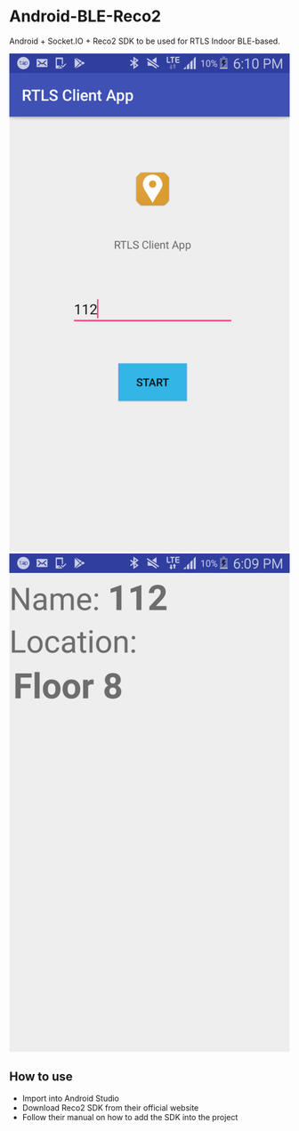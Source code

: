 # Android-BLE-Reco2

Android + Socket.IO + Reco2 SDK to be used for RTLS Indoor BLE-based.

![FrontUI](frontUI.png)
![BLE is Detected](detectble.png)

## How to use

- Import into Android Studio
- Download Reco2 SDK from their official website
- Follow their manual on how to add the SDK into the project
